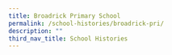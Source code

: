 ```yaml
---
title: Broadrick Primary School
permalink: /school-histories/broadrick-pri/
description: ""
third_nav_title: School Histories
---
```

